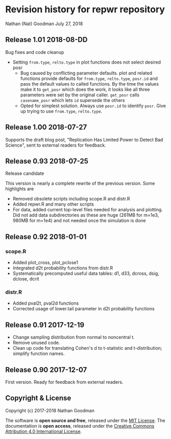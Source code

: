Revision history for repwr repository
================
Nathan (Nat) Goodman
July 27, 2018

<!-- NEWS.md is generated from NEWS.Rmd. Please edit that file -->
Release 1.01 2018-08-DD
-----------------------

Bug fixes and code cleanup

-   Setting `from.type`, `relto.type` in plot functions does not select desired posr
    -   Bug caused by conflicting parameter defaults. plot and related functions provide defaults for `from.type`, `relto.type`, `posr.id` and pass the default values to called functions. By the time the values make it to `get_posr` which does the work, it looks like all three parameters were set by the original caller. `get_posr` calls `casename_posr` which lets `id` supersede the others
    -   Opted for simplest solution. Always use `posr.id` to identify `posr`. Give up trying to use `from.type`, `relto.type`.

Release 1.00 2018-07-27
-----------------------

Supports the draft blog post, "Replication Has Limited Power to Detect Bad Science", sent to external readers for feedback.

Release 0.93 2018-07-25
-----------------------

Release candidate

This version is nearly a complete rewrite of the previous version. Some highlights are

-   Removed obsolete scripts including scope.R and distr.R
-   Added repwr.R and many other scripts
-   For data, added current top-level files needed for analysis and plotting. Did not add data subdirectories as these are huge (261MB for m=1e3, 980MB for m=1e4) and not needed once the simulation is done

Release 0.92 2018-01-01
-----------------------

### scope.R

-   Added plot\_cross, plot\_pclose1
-   Integrated d2t probability functions from distr.R
-   Systematically precomputed useful data tables: d1, d33, dcross, dsig, dclose, dcrit

### distr.R

-   Added pval2t, pval2d functions
-   Corrected usage of lower.tail parameter in d2t probability functions

Release 0.91 2017-12-19
-----------------------

-   Change sampling distribution from normal to noncentral t.
-   Remove unused code.
-   Clean up code for translating Cohen's d to t-statistic and t-distribution; simplify function names.

Release 0.90 2017-12-07
-----------------------

First version. Ready for feedback from external readers.

Copyright & License
-------------------

Copyright (c) 2017-2018 Nathan Goodman

The software is **open source and free**, released under the [MIT License](https://opensource.org/licenses/MIT). The documentation is **open access**, released under the [Creative Commons Attribution 4.0 International License](https://creativecommons.org/licenses/by/4.0).
